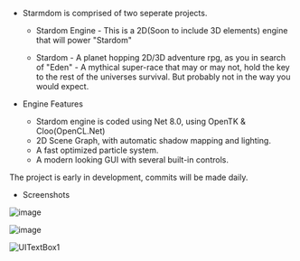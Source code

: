 - Starmdom is comprised of two seperate projects.

  - Stardom Engine - This is a 2D(Soon to include 3D elements) engine that will power "Stardom"

  - Stardom - A planet hopping 2D/3D adventure rpg, as you in search of "Eden" - A mythical super-race that may or may not, hold the key to the rest of the universes survival. But probably not in the way you would expect.

- Engine Features

  - Stardom engine is coded using Net 8.0, using OpenTK & Cloo(OpenCL.Net)
  - 2D Scene Graph, with automatic shadow mapping and lighting.
  - A fast optimized particle system.
  - A modern looking GUI with several built-in controls.
 
The project is early in development, commits will be made daily.

  - Screenshots

 
  ![image](https://github.com/starsigndev/Stardom/assets/129375387/67cc23a9-9b1b-42ea-a343-e6f0119c432e)

![image](https://github.com/starsigndev/Stardom/assets/129375387/99bcd4ba-72fe-48fb-81cf-e376e4f2cf05)

![UITextBox1](https://github.com/starsigndev/Stardom/assets/129375387/26f079ff-4f8c-4e07-9559-3daaad7b0afa)
